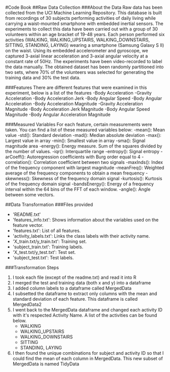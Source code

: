 #Code Book
##Raw Data Collection
###About the Data
Raw data has been collected from the UCI Machine Learning Repository. This database is built from recordings of 
30 subjects performing activities of daily living while carrying a waist-mounted smartphone with embedded inertial 
sensors. The experiments to collect this data have been carried out with a group of 30 volunteers within an age 
bracket of 19-48 years. Each person performed six activities 
(WALKING, WALKING_UPSTAIRS, WALKING_DOWNSTAIRS, SITTING, STANDING, LAYING) wearing a smartphone (Samsung Galaxy S II) 
on the waist. Using its embedded accelerometer and gyroscope, we captured 3-axial linear acceleration and 3-axial 
angular velocity at a constant rate of 50Hz. The experiments have been video-recorded to label the data manually. 
The obtained dataset has been randomly partitioned into two sets, where 70% of the volunteers was selected for 
generating the training data and 30% the test data. 

###Features
There are different features that were examined in this experiment, below is a list of the features
-Body Acceleration
-Gravity Acceleration
-Body Acceleration Jerk
-Body Angular Speed
-Body Angular Acceleration
-Body Acceleration Magnitude
-Gravity Acceleration Magnitude
-Body Acceleration Jerk Magnitude
-Body Angular Speed Magnitude
-Body Angular Acceleration Magnitude

###Measured Variables 
For each feature, certain measurements were taken. You can find a list of these measured variables below:
-mean(): Mean value
-std(): Standard deviation
-mad(): Median absolute deviation
-max(): Largest value in array
-min(): Smallest value in array
-sma(): Signal magnitude area
-energy(): Energy measure. Sum of the squares divided by the number of values.
-iqr(): Interquartile range
-entropy(): Signal entropy
-arCoeff(): Autoregression coefficients with Burg order equal to 4
-correlation(): Correlation coefficient between two signals
-maxInds(): Index of the frequency component with largest magnitude
-meanFreq(): Weighted average of the frequency components to obtain a mean frequency
-skewness(): Skewness of the frequency domain signal
-kurtosis(): Kurtosis of the frequency domain signal
-bandsEnergy(): Energy of a frequency interval within the 64 bins of the FFT of each window.
-angle(): Angle between some vectors.

##Data Transformation
###Files provided
- 'README.txt'
- 'features_info.txt': Shows information about the variables used on the feature vector.
- 'features.txt': List of all features.
- 'activity_labels.txt': Links the class labels with their activity name.
- 'X_train.txt/y_train.txt': Training set.
- 'subject_train.txt': Training labels.
- 'X_test.txt/y_test.txt': Test set.
- 'subject_test.txt': Test labels.

###Transformation Steps
1. I took each file (except of the readme.txt) and read it into R
2. I merged the test and training data (both x and y) into a dataframe
3. I added column labels to a dataframe called MergedData
4. I subsetted the dataframe to extract only columns with the mean and standard deviation of each feature. This dataframe is called MergedData2
5. I went back to the MergedData dataframe and changed each activity ID with it's respected Activity Name. A list of the activities can be found below.
	- WALKING 
	- WALKING_UPSTAIRS 
	- WALKING_DOWNSTAIRS 
	- SITTING 
	- STANDING, LAYING
6. I then found the unique combinations for subject and activity ID so that I could find the mean of each column in MergedData. This new subset of MergedData is named TidyData

